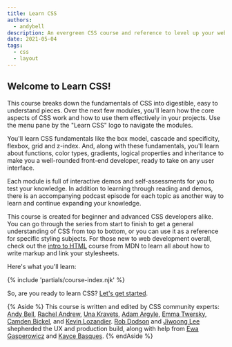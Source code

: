 ```yaml
---
title: Learn CSS
authors:
  - andybell
description: An evergreen CSS course and reference to level up your web styling expertise.
date: 2021-05-04
tags:
  - css
  - layout
---
```


## Welcome to Learn CSS!

This course breaks down the fundamentals of CSS into digestible,
easy to understand pieces.
Over the next few modules,
you'll learn how the core aspects of CSS work and how to use them effectively in your projects. Use the menu pane by the "Learn CSS" logo to navigate the modules.

You'll learn CSS fundamentals like the box model, cascade and specificity, flexbox, grid and z-index.
And, along with these fundamentals,
you'll learn about functions, color types, gradients, logical properties and inheritance
to make you a well-rounded front-end developer,
ready to take on any user interface.

Each module is full of interactive demos and self-assessments for you to test your knowledge.
In addition to learning through reading and demos,
there is an accompanying podcast episode for each topic as another way to learn and continue expanding your knowledge.

This course is created for beginner and advanced CSS developers alike.
You can go through the series from start to finish
to get a general understanding of CSS from top to bottom,
or you can use it as a reference for specific styling subjects.
For those new to web development overall, check out the
[intro to HTML](https://developer.mozilla.org/docs/Learn/HTML/Introduction_to_HTML)
course from MDN to learn all about how to write markup and link your stylesheets.

Here's what you'll learn:

{% include 'partials/course-index.njk' %}

So, are you ready to learn CSS? [Let's get started](/learn/css/box-model/).

{% Aside %}
This course is written and edited by CSS community experts: [Andy Bell](https://twitter.com/piccalilli_), [Rachel Andrew](https://twitter.com/rachelandrew), [Una Kravets](https://twitter.com/Una), [Adam Argyle](https://twitter.com/argyleink), [Emma Twersky](https://twitter.com/twerske), [Camden Bickel](https://twitter.com/camdenbickel), and [Kevin Lozandier](https://twitter.com/KevinLozandier). [Rob Dodson](https://twitter.com/rob_dodson) and [Jiwoong Lee](https://twitter.com/jiwoong) shepherded the UX and production build, along with help from [Ewa Gasperowicz](https://twitter.com/devnook) and [Kayce Basques](https://twitter.com/kaycebasques).
{% endAside %}
